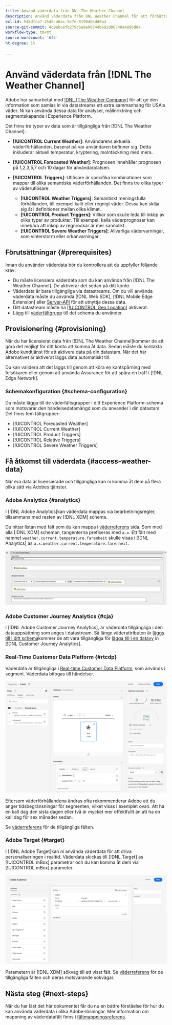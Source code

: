 ```yaml
---
title: Använd väderdata från DNL The Weather Channel
description: Använd väderdata från DNL Weather Channel för att förbättra de data ni samlar in via datastreams.
exl-id: 548dfca7-2548-46ac-9c7e-8190d64dd0a4
source-git-commit: 4c9abcefb279c6e8a90744b692d86746a4896d0a
workflow-type: tm+mt
source-wordcount: '645'
ht-degree: 1%

---
```


# Använd väderdata från [!DNL The Weather Channel]

Adobe har samarbetat med [!DNL [The Weather Company]](https://www.ibm.com/weather) för att ge den information som samlas in via datastreams ett extra sammanhang för USA:s väder. Ni kan använda dessa data för analyser, målinriktning och segmentskapande i Experience Platform.

Det finns tre typer av data som är tillgängliga från [!DNL The Weather Channel]:

* **[!UICONTROL Current Weather]**: Användarens aktuella väderförhållanden, baserat på var användaren befinner sig. Detta inkluderar aktuell temperatur, kryptering, molntäckning med mera.
* **[!UICONTROL Forecasted Weather]**: Prognosen innehåller prognosen på 1,2,3,5,7 och 10 dagar för användarplatsen.
* **[!UICONTROL Triggers]**: Utlösare är specifika kombinationer som mappar till olika semantiska väderförhållanden. Det finns tre olika typer av väderutlösare:

   * **[!UICONTROL Weather Triggers]**: Semantiskt meningsfulla förhållanden, till exempel kallt eller regnigt väder. Dessa kan skilja sig åt i definitioner mellan olika klimat.
   * **[!UICONTROL Product Triggers]**: Villkor som skulle leda till inköp av olika typer av produkter. Till exempel: kalla väderprognoser kan innebära att inköp av regnrockar är mer sannolikt.
   * **[!UICONTROL Severe Weather Triggers]**: Allvarliga vädervarningar, som vinterstorm eller orkanvarningar.

## Förutsättningar {#prerequisites}

Innan du använder väderdata bör du kontrollera att du uppfyller följande krav:

* Du måste licensiera väderdata som du kan använda från [!DNL The Weather Channel]. De aktiverar det sedan på ditt konto.
* Väderdata är bara tillgängliga via datastreams. Om du vill använda väderdata måste du använda [!DNL Web SDK], [!DNL Mobile Edge Extension] eller [Server-API](../../server-api/overview.md) för att utnyttja dessa data.
* Ditt datastream måste ha [[!UICONTROL Geo Location]](../configure.md#advanced-options) aktiverat.
* Lägg till [väderfältgrupp](#schema-configuration) till det schema du använder.

## Provisionering {#provisioning}

När du har licensierat data från [!DNL The Weather Channel]kommer de att göra det möjligt för ditt konto att komma åt data. Sedan måste du kontakta Adobe kundtjänst för att aktivera data på din datastam. När det här alternativet är aktiverat läggs data automatiskt till.

Du kan validera att det läggs till genom att köra en kantspårning med felsökaren eller genom att använda Assurance för att spåra en träff i [!DNL Edge Network].

### Schemakonfiguration {#schema-configuration}

Du måste lägga till de väderfältsgrupper i ditt Experience Platform-schema som motsvarar den händelsedatamängd som du använder i din datastam. Det finns fem fältgrupper:

* [!UICONTROL Forecasted Weather]
* [!UICONTROL Current Weather]
* [!UICONTROL Product Triggers]
* [!UICONTROL Relative Triggers]
* [!UICONTROL Severe Weather Triggers]

## Få åtkomst till väderdata {#access-weather-data}

När era data är licensierade och tillgängliga kan ni komma åt dem på flera olika sätt via Adobes tjänster.

### Adobe Analytics {#analytics}

I [!DNL Adobe Analytics]kan väderdata mappas via bearbetningsregler, tillsammans med resten av [!DNL XDM] schema.

Du hittar listan med fält som du kan mappa i [väderreferens](weather-reference.md) sida. Som med alla [!DNL XDM] scheman, tangenterna prefixeras med `a.x`. Ett fält med namnet `weather.current.temperature.farenheit` skulle visas i [!DNL Analytics] as `a.x.weather.current.temperature.farenheit`.

![Gränssnitt för bearbetningsregel](../assets/data-enrichment/weather/processing-rules.png)

### Adobe Customer Journey Analytics {#cja}

I [!DNL Adobe Customer Journey Analytics], är väderdata tillgängliga i den datauppsättning som anges i datastream. Så länge väderattributen är [läggs till i ditt schema](#prerequisites-prerequisites)kommer de att vara tillgängliga för [lägga till i en datavy](https://experienceleague.adobe.com/docs/analytics-platform/using/cja-dataviews/create-dataview.html) in [!DNL Customer Journey Analytics].

### Real-Time Customer Data Platform {#rtcdp}

Väderdata är tillgängliga i [Real-time Customer Data Platform](../../rtcdp/overview.md), som används i segment. Väderdata bifogas till händelser.

![Segmentbyggaren som visar väderhändelser](../assets/data-enrichment/weather/schema-builder.png)

Eftersom väderförhållandena ändras ofta rekommenderar Adobe att du anger tidsbegränsningar för segmenten, vilket visas i exemplet ovan. Att ha en kall dag den sista dagen eller två är mycket mer effektfullt än att ha en kall dag för sex månader sedan.

Se [väderreferens](weather-reference.md) för de tillgängliga fälten.

### Adobe Target {#target}

I [!DNL Adobe Target]kan ni använda väderdata för att driva personaliseringen i realtid. Väderdata skickas till [!DNL Target] as [!UICONTROL mBox] parametrar och du kan komma åt dem via [!UICONTROL mBox] parameter.

![Target Audience Builder](../assets/data-enrichment/weather/target-audience-builder.png)

Parametern är [!DNL XDM] sökväg till ett visst fält. Se [väderreferens](weather-reference.md) för de tillgängliga fälten och deras motsvarande sökvägar.

## Nästa steg {#next-steps}

När du har läst det här dokumentet får du nu en bättre förståelse för hur du kan använda väderdata i olika Adobe-lösningar. Mer information om mappning av väderdatafält finns i [fältmappningsreferens](weather-reference.md).
